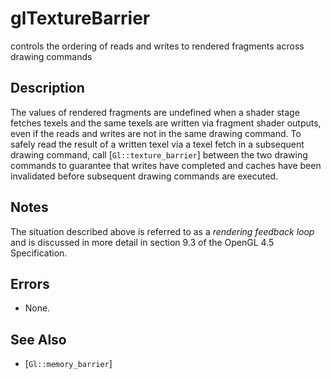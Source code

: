 # glTextureBarrier
controls the ordering of reads and writes to rendered fragments across
  drawing commands

## Description
The values of rendered fragments are undefined when a shader stage
  fetches texels and the same texels are written via fragment shader
  outputs, even if the reads and writes are not in the same drawing
  command. To safely read the result of a written texel via a texel
  fetch in a subsequent drawing command, call [`Gl::texture_barrier`]
  between the two drawing commands to guarantee that writes have
  completed and caches have been invalidated before subsequent drawing
  commands are executed.

## Notes
The situation described above is referred to as a *rendering feedback
  loop* and is discussed in more detail in section 9.3 of the OpenGL 4.5
  Specification.

## Errors
- None.

## See Also
- [`Gl::memory_barrier`]
